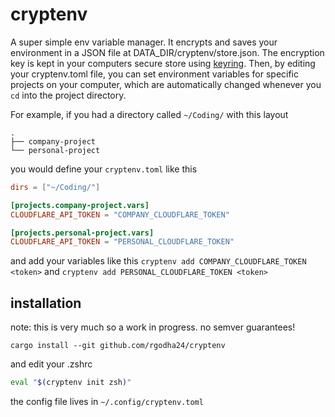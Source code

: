 # cryptenv

A super simple env variable manager.
It encrypts and saves your environment in a JSON file at DATA_DIR/cryptenv/store.json. 
The encryption key is kept in your computers secure store using [keyring](docs.rs/keyring).
Then, by editing your cryptenv.toml file, you can set environment variables for specific projects on your computer, which are automatically changed whenever you `cd` into the project directory.

For example, if you had a directory called `~/Coding/` with this layout
```
.
├── company-project
└── personal-project
```

you would define your `cryptenv.toml` like this
```toml
dirs = ["~/Coding/"]

[projects.company-project.vars]
CLOUDFLARE_API_TOKEN = "COMPANY_CLOUDFLARE_TOKEN"

[projects.personal-project.vars]
CLOUDFLARE_API_TOKEN = "PERSONAL_CLOUDFLARE_TOKEN"

```

and add your variables like this `cryptenv add COMPANY_CLOUDFLARE_TOKEN <token>` and `cryptenv add PERSONAL_CLOUDFLARE_TOKEN <token>`

## installation 
note: this is very much so a work in progress. no semver guarantees!

`cargo install --git github.com/rgodha24/cryptenv`

and edit your .zshrc
```zsh
eval "$(cryptenv init zsh)"
```

the config file lives in `~/.config/cryptenv.toml`
